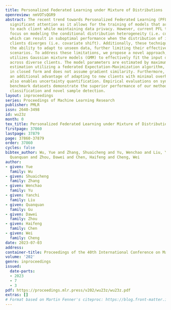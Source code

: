 ```yaml
---
title: Personalized Federated Learning under Mixture of Distributions
openreview: nmVOTsQGR9
abstract: The recent trend towards Personalized Federated Learning (PFL) has garnered
  significant attention as it allows for the training of models that are tailored
  to each client while maintaining data privacy. However, current PFL techniques primarily
  focus on modeling the conditional distribution heterogeneity (i.e. concept shift),
  which can result in suboptimal performance when the distribution of input data across
  clients diverges (i.e. covariate shift). Additionally, these techniques often lack
  the ability to adapt to unseen data, further limiting their effectiveness in real-world
  scenarios. To address these limitations, we propose a novel approach, FedGMM, which
  utilizes Gaussian mixture models (GMM) to effectively fit the input data distributions
  across diverse clients. The model parameters are estimated by maximum likelihood
  estimation utilizing a federated Expectation-Maximization algorithm, which is solved
  in closed form and does not assume gradient similarity. Furthermore, FedGMM possesses
  an additional advantage of adapting to new clients with minimal overhead, and it
  also enables uncertainty quantification. Empirical evaluations on synthetic and
  benchmark datasets demonstrate the superior performance of our method in both PFL
  classification and novel sample detection.
layout: inproceedings
series: Proceedings of Machine Learning Research
publisher: PMLR
issn: 2640-3498
id: wu23z
month: 0
tex_title: Personalized Federated Learning under Mixture of Distributions
firstpage: 37860
lastpage: 37879
page: 37860-37879
order: 37860
cycles: false
bibtex_author: Wu, Yue and Zhang, Shuaicheng and Yu, Wenchao and Liu, Yanchi and Gu,
  Quanquan and Zhou, Dawei and Chen, Haifeng and Cheng, Wei
author:
- given: Yue
  family: Wu
- given: Shuaicheng
  family: Zhang
- given: Wenchao
  family: Yu
- given: Yanchi
  family: Liu
- given: Quanquan
  family: Gu
- given: Dawei
  family: Zhou
- given: Haifeng
  family: Chen
- given: Wei
  family: Cheng
date: 2023-07-03
address: 
container-title: Proceedings of the 40th International Conference on Machine Learning
volume: '202'
genre: inproceedings
issued:
  date-parts:
  - 2023
  - 7
  - 3
pdf: https://proceedings.mlr.press/v202/wu23z/wu23z.pdf
extras: []
# Format based on Martin Fenner's citeproc: https://blog.front-matter.io/posts/citeproc-yaml-for-bibliographies/
---
```

